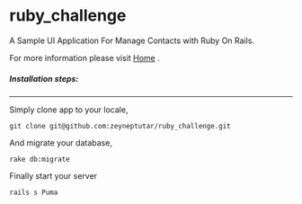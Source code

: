 # ruby_challenge
A Sample UI Application For Manage Contacts with Ruby On Rails.

For more information please visit [Home](https://github.com/zeyneptutar/ruby_challenge/wiki) .

##### Installation steps:
---
Simply clone app to your locale,
```
git clone git@github.com:zeyneptutar/ruby_challenge.git
```
And migrate your database,

```
rake db:migrate
```
Finally start your server

```
rails s Puma
```
